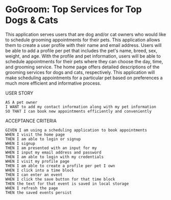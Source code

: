 # GoGroom: Top Services for Top Dogs & Cats

This application serves users that are dog and/or cat owners who would like to schedule grooming appointments for their pets. This application allows them to create a user profile with their name and email address. Users will be able to add a profile per pet that includes the pet's name, breed, sex, weight, and age. With the profile and pet information, users will be able to schedule appointments for their pets where they can choose the day, time, and grooming service. The home page offers detailed descriptions of the grooming services for dogs and cats, respectively. This application will make scheduling appointments for a particular pet based on preferences a much more efficient and informative process.

USER STORY
```
AS A pet owner
I WANT to add my contact information along with my pet information
SO THAT I can book new appointments efficiently and conveniently
```

ACCEPTANCE CRITERIA
```
GIVEN I am using a scheduling application to book appointments
WHEN I visit the home page
THEN I am able to login or signup
WHEN I signup
THEN I am presented with an input for my 
WHEN I input my email address and password
THEN I am able to login with my credentials
WHEN I visit my profile page
THEN I am able to create a profile per pet I own
WHEN I click into a time block
THEN I can enter an event
WHEN I click the save button for that time block
THEN the text for that event is saved in local storage
WHEN I refresh the page
THEN the saved events persist
```